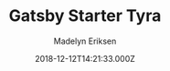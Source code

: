 ---
title: Gatsby Starter Tyra
github: https://github.com/madelyneriksen/gatsby-starter-tyra
demo: https://tyra-starter.netlify.app/
author: Madelyn Eriksen
thumbnail: themes/madelyneriksen-gatsby-starter-tyra.jpg
ssg:
  - Gatsby
cms:
  - Markdown
date: 2018-12-12T14:21:33.000Z
description: Tyra - Feminine Gatsby Starter optimized for SEO
draft: true
publish_date: '2018-12-12T14:21:33Z'
update_date: '2021-08-01T13:19:59Z'
github_star: 78
github_fork: 30
---